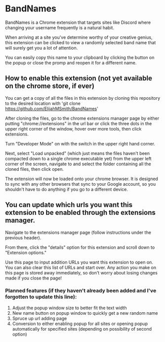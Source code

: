 # BandNames
BandNames is a Chrome extension that targets sites like Discord where changing your username frequently is a natural habit.

When arriving at a site you've determine worthy of your creative genius, this extension can be clicked to view a randomly selected band name that will surely get you a lot of attention.

You can easily copy this name to your clipboard by clicking the button on the popup or close the promp and reopen it for a different name.

## How to enable this extension (not yet available on the chrome store, if ever)

You can get a copy of all the files in this extension by cloning this repository to the desired location with 'git clone https://github.com/ElijahMSmith/BandNames'

After cloning the files, go to the chrome extensions manager page by either putting "chrome://extensions" in the url bar or click the three dots in the upper right corner of the window, hover over more tools, then click extensions.

Turn "Developer Mode" on with the switch in the upper right hand corner.

Next, select "Load unpacked" (which just means the files haven't been compacted down to a single chrome executable yet) from the upper left corner of the screen, navigate to and select the folder containing all the cloned files, then click open.

The extension will now be loaded onto your chrome browser. It is designed to sync with any other browsers that sync to your Google account, so you shouldn't have to do anything if you go to a different device.

## You can update which urls you want this extension to be enabled through the extensions manager.

Navigate to the extensions manager page (follow instructions under the previous header).

From there, click the "details" option for this extension and scroll down to "Extension options."

Use this page to input addition URLs you want this extension to open on. You can also clear this list of URLs and start over. Any action you make on this page is stored away immediately, so don't worry about losing changes made if you close the page!

### Planned features (if they haven't already been added and I've forgotten to update this line):
1. Adjust the popup window size to better fit the text width
2. New name button on popup window to quickly get a new random name
3. Spruce up url adding page
4. Conversion to either enabling popup for all sites or opening popup automatically for specified sites (depending on possibility of second option)